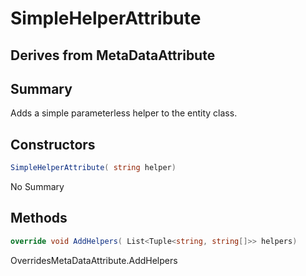 # SimpleHelperAttribute

## Derives from MetaDataAttribute

## Summary

Adds a simple parameterless helper to the entity class.
## Constructors

```c#
SimpleHelperAttribute( string helper) 
```
No Summary
## Methods

```c#
override void AddHelpers( List<Tuple<string, string[]>> helpers) 
```
OverridesMetaDataAttribute.AddHelpers
